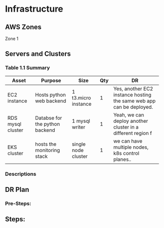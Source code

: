 # Infrastructure

## AWS Zones
Zone 1

## Servers and Clusters

### Table 1.1 Summary
| Asset             | Purpose                        | Size                | Qty | DR                                                                  |
|-------------------|--------------------------------|---------------------|-----|---------------------------------------------------------------------|
| EC2 instance      | Hosts python web backend       | 1 t3.micro instance | 1   | Yes, another EC2 instance hosting the same web app can be deployed. |
| RDS mysql cluster | Databse for the python backend | 1 mysql writer      | 1   | Yeah, we can deploy another cluster in a different region f         |
| EKS cluster       | hosts the monitoring stack     | single node cluster | 1   | we can have multiple nodes, k8s control planes..                    |

### Descriptions


## DR Plan
### Pre-Steps:

## Steps:
